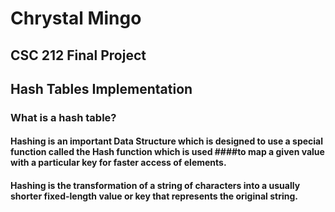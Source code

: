 # Chrystal Mingo 
## CSC 212 Final Project
## Hash Tables Implementation

### What is a hash table?
#### Hashing is an important Data Structure which is designed to use a special function called the Hash function which is used ####to map a given value with a particular key for faster access of elements.
#### Hashing is the transformation of a string of characters into a usually shorter fixed-length value or key that represents the original string. 

